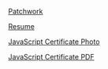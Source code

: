 
[Patchwork](https://github.com/SepehrTorabi/PNU_3991_AR/blob/main/Patchwork.png)

[Resume](https://github.com/SepehrTorabi/PNU_3991_AR/blob/main/Resume.pdf)

[JavaScript Certificate Photo](https://github.com/SepehrTorabi/PNU_3991_AR/blob/main/cert-1024-20692538.jpg)

[JavaScript Certificate PDF](https://github.com/SepehrTorabi/PNU_3991_AR/blob/main/cert-1024-20692538.pdf)
